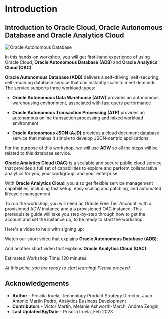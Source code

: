 
# Introduction

## Introduction to Oracle Cloud, Oracle Autonomous Database and Oracle Analytics Cloud

![Oracle Autonomous Database](./images/adb-oac-banner2.png)

In this hands-on workshop, you will get first-hand experience of using Oracle Cloud, **Oracle Autonomous Database (ADB)** and **Oracle Analytics Cloud (OAC)**.

**Oracle Autonomous Database (ADB)** delivers a self-driving, self-securing, self-repairing database service that can instantly scale to meet demands. The service supports three workload types:

- **Oracle Autonomous Data Warehouse (ADW)** provides an autonomous warehousing environment, associated with fast query performance

- **Oracle Autonomous Transaction Processing (ATP)** provides an autonomous online transaction processing and mixed workload environment

- **Oracle Autonomous JSON (AJD)** provides a cloud document database service that makes it simple to develop JSON-centric applications

For the purpose of this workshop, we will use **ADW** so all the steps will be related to this database service.

**Oracle Analytics Cloud (OAC)** is a scalable and secure public cloud service that provides a full set of capabilities to explore and perform collaborative analytics for you, your workgroup, and your enterprise.

With **Oracle Analytics Cloud**, you also get flexible service management capabilities, including fast setup, easy scaling and patching, and automated lifecycle management.

To run the workshop, you will need an Oracle Free Tier Account, with a provisioned ADW instance and a a provisioned OAC instance. This prerequisite guide will take you step-by-step through how to get the account and set the instance up, to be ready to start the workshop.

Here's a video to help with signing up:[](youtube:4U-0SumNz6w)

Watch our short video that explains **Oracle Autonomous Database (ADB)**:

[](youtube:GmyBsDn0VGI)

And another short video that explains **Oracle Analytics Cloud (OAC)**:

[](youtube:ptA6CnncfB8)

Estimated Workshop Time: 120 minutes.

*At this point, you are ready to start learning! Please proceed.*

## **Acknowledgements**

- **Author** - Priscila Iruela, Technology Product Strategy Director, Juan Antonio Martin Pedro, Analytics Business Development
- **Contributors** - Victor Martin, Melanie Ashworth-March, Andrea Zengin
- **Last Updated By/Date** - Priscila Iruela, Feb 2023